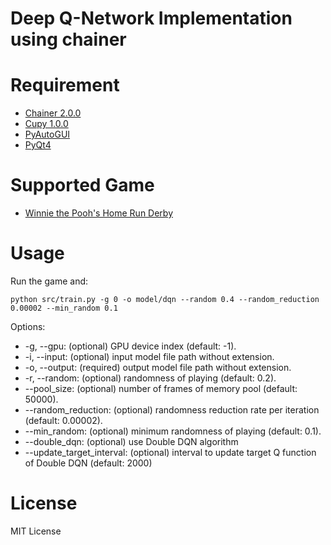 # Deep Q-Network Implementation using chainer

# Requirement

* [Chainer 2.0.0](http://chainer.org/)
* [Cupy 1.0.0](http://docs.cupy.chainer.org/en/stable/)
* [PyAutoGUI](https://pyautogui.readthedocs.org/en/latest/)
* [PyQt4](https://riverbankcomputing.com/software/pyqt/intro)

# Supported Game

* [Winnie the Pooh's Home Run Derby](http://games.kids.yahoo.co.jp/sports/013.html)

# Usage

Run the game and:

```
python src/train.py -g 0 -o model/dqn --random 0.4 --random_reduction 0.00002 --min_random 0.1
```

Options:
* -g, --gpu: (optional) GPU device index (default: -1).
* -i, --input: (optional) input model file path without extension.
* -o, --output: (required) output model file path without extension.
* -r, --random: (optional) randomness of playing (default: 0.2).
* --pool_size: (optional) number of frames of memory pool (default: 50000).
* --random_reduction: (optional) randomness reduction rate per iteration (default: 0.00002).
* --min_random: (optional) minimum randomness of playing (default: 0.1).
* --double_dqn: (optional) use Double DQN algorithm
* --update_target_interval: (optional) interval to update target Q function of Double DQN (default: 2000)

# License

MIT License
